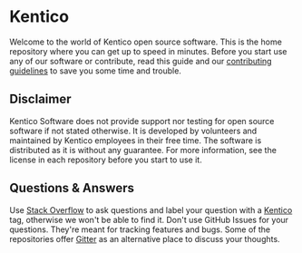 # Kentico

Welcome to the world of Kentico open source software. This is the home repository where you can get up to speed in minutes. Before you start use any of our software or contribute, read this guide and our [contributing guidelines](https://github.com/Kentico/Home/blob/master/CONTRIBUTING.md) to save you some time and trouble. 


## Disclaimer

Kentico Software does not provide support nor testing for open source software if not stated otherwise. It is developed by volunteers and maintained by Kentico employees in their free time. The software is distributed as it is without any guarantee. For more information, see the license in each repository before you start to use it.


## Questions & Answers

Use [Stack Overflow](https://stackoverflow.com/) to ask questions and label your question with a [Kentico](https://stackoverflow.com/questions/tagged/kentico) tag, otherwise we won't be able to find it. Don't use GitHub Issues for your questions. They're meant for tracking features and bugs. Some of the repositories offer [Gitter](https://gitter.im/Kentico) as an alternative place to discuss your thoughts.
